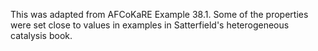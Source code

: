 This was adapted from AFCoKaRE Example 38.1. Some of the properties were set close to values in examples in Satterfield's heterogeneous catalysis book.